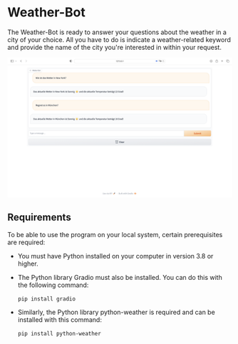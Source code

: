 # Weather-Bot

The Weather-Bot is ready to answer your questions about the weather in a city of your choice.
All you have to do is indicate a weather-related keyword and provide the name of the city you're interested in within
your request.

![A conversation with the Weather-Bot](weather_bot.png)

## Requirements

To be able to use the program on your local system, certain prerequisites are required:

* You must have Python installed on your computer in version 3.8 or higher.


* The Python library Gradio must also be installed. You can do this with the following command:
     ````
  pip install gradio
     ````


* Similarly, the Python library python-weather is required and can be installed with this command:
    ````
  pip install python-weather
    ````
